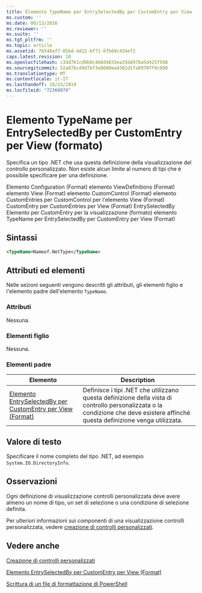 ```yaml
---
title: Elemento TypeName per EntrySelectedBy per CustomEntry per View (Format) | Microsoft Docs
ms.custom: ''
ms.date: 09/13/2016
ms.reviewer: ''
ms.suite: ''
ms.tgt_pltfrm: ''
ms.topic: article
ms.assetid: 76548af7-05bd-4d12-bf71-6fb69c434ef2
caps.latest.revision: 10
ms.openlocfilehash: c3dd761cd9b6c468d4833ea35b897ba5d425f598
ms.sourcegitcommit: 52a67bcd9d7bf3e8600ea4302d1fa8970ff9c998
ms.translationtype: MT
ms.contentlocale: it-IT
ms.lasthandoff: 10/15/2019
ms.locfileid: "72368070"
---
```

# <a name="typename-element-for-entryselectedby-for-customentry-for-view-format"></a>Elemento TypeName per EntrySelectedBy per CustomEntry per View (formato)

Specifica un tipo .NET che usa questa definizione della visualizzazione del controllo personalizzato. Non esiste alcun limite al numero di tipi che è possibile specificare per una definizione.

Elemento Configuration (Format) elemento ViewDefinitions (Format) elemento View (Format) elemento CustomControl (Format) elemento CustomEntries per CustomControl per l'elemento View (Format) CustomEntry per CustomEntries per View (Format) EntrySelectedBy Elemento per CustomEntry per la visualizzazione (formato) elemento TypeName per EntrySelectedBy per CustomEntry per View (Format)

## <a name="syntax"></a>Sintassi

```xml
<TypeName>Nameof.NetType</TypeName>
```

## <a name="attributes-and-elements"></a>Attributi ed elementi

Nelle sezioni seguenti vengono descritti gli attributi, gli elementi figlio e l'elemento padre dell'elemento `TypeName`.

### <a name="attributes"></a>Attributi

Nessuna.

### <a name="child-elements"></a>Elementi figlio

Nessuna.

### <a name="parent-elements"></a>Elementi padre

|Elemento|Description|
|-------------|-----------------|
|[Elemento EntrySelectedBy per CustomEntry per View (Format)](./entryselectedby-element-for-customentry-for-customcontrol-for-view-format.md)|Definisce i tipi .NET che utilizzano questa definizione della vista di controllo personalizzata o la condizione che deve esistere affinché questa definizione venga utilizzata.|

## <a name="text-value"></a>Valore di testo

Specificare il nome completo del tipo .NET, ad esempio `System.IO.DirectoryInfo`.

## <a name="remarks"></a>Osservazioni

Ogni definizione di visualizzazione controlli personalizzata deve avere almeno un nome di tipo, un set di selezione o una condizione di selezione definita.

Per ulteriori informazioni sui componenti di una visualizzazione controlli personalizzata, vedere [creazione di controlli personalizzati](./creating-custom-controls.md).

## <a name="see-also"></a>Vedere anche

[Creazione di controlli personalizzati](./creating-custom-controls.md)

[Elemento EntrySelectedBy per CustomEntry per View (Format)](./entryselectedby-element-for-customentry-for-customcontrol-for-view-format.md)

[Scrittura di un file di formattazione di PowerShell](./writing-a-powershell-formatting-file.md)
